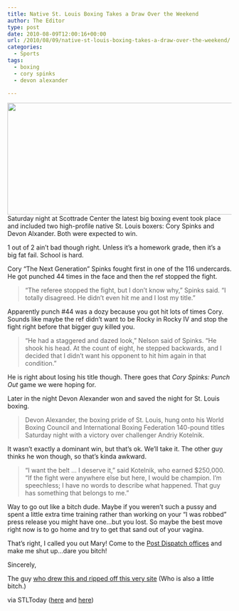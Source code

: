 ```yaml
---
title: Native St. Louis Boxing Takes a Draw Over the Weekend
author: The Editor
type: post
date: 2010-08-09T12:00:16+00:00
url: /2010/08/09/native-st-louis-boxing-takes-a-draw-over-the-weekend/
categories:
  - Sports
tags:
  - boxing
  - cory spinks
  - devon alexander

---
```

<a rel="attachment wp-att-6106" href="http://punchingkitty.com/2010/08/09/native-st-louis-boxing-takes-a-draw-over-the-weekend/witter_03_516x350_51614a/"><img class="aligncenter size-full wp-image-6106" title="witter_03_516x350_51614a" src="http://media.punchingkitty.com/wordpress/2010/08/witter_03_516x350_51614a.jpg" alt="" width="600" height="251" /></a>Saturday night at Scottrade Center the latest big boxing event took place and included two high-profile native St. Louis boxers: Cory Spinks and Devon Alxander. Both were expected to win.

1 out of 2 ain&#8217;t bad though right. Unless it&#8217;s a homework grade, then it&#8217;s a big fat fail. School is hard.

Cory &#8220;The Next Generation&#8221; Spinks fought first in one of the 116 undercards. He got punched 44 times in the face and then the ref stopped the fight.

> &#8220;The referee stopped the fight, but I don&#8217;t know why,&#8221; Spinks said. &#8220;I totally disagreed. He didn&#8217;t even hit me and I lost my title.&#8221;

Apparently punch #44 was a dozy because you got hit lots of times Cory. Sounds like maybe the ref didn&#8217;t want to be Rocky in Rocky IV and stop the fight right before that bigger guy killed you.

> &#8220;He had a staggered and dazed look,&#8221; Nelson said of Spinks. &#8220;He shook his head. At the count of eight, he stepped backwards, and I decided that I didn&#8217;t want his opponent to hit him again in that condition.&#8221;

He is right about losing his title though. There goes that _Cory Spinks: Punch Out_ game we were hoping for.

Later in the night Devon Alexander won and saved the night for St. Louis boxing.

> Devon Alexander, the boxing pride of St. Louis, hung onto his World Boxing Council and International Boxing Federation 140-pound titles Saturday night with a victory over challenger Andriy Kotelnik.

It wasn&#8217;t exactly a dominant win, but that&#8217;s ok. We&#8217;ll take it. The other guy thinks he won though, so that&#8217;s kinda awkward.

> &#8220;I want the belt &#8230; I deserve it,&#8221; said Kotelnik, who earned $250,000. &#8220;If the fight were anywhere else but here, I would be champion. I&#8217;m speechless; I have no words to describe what happened. That guy has something that belongs to me.&#8221;

Way to go out like a bitch dude. Maybe if you weren&#8217;t such a pussy and spent a little extra time training rather than working on your &#8220;I was robbed&#8221; press release you might have one&#8230;but you lost. So maybe the best move right now is to go home and try to get that sand out of your vagina.

That&#8217;s right, I called you out Mary! Come to the <a href="http://maps.google.com/maps?f=q&source=s_q&hl=en&geocode=&q=+St+Louis+Post-Dispatch&sll=38.63293,-90.206337&sspn=0.023936,0.041113&ie=UTF8&hq=St+Louis+Post-Dispatch&hnear=&ll=38.633467,-90.194492&spn=0.024774,0.041113&z=15" target="_blank">Post Dispatch offices</a> and make me shut up&#8230;dare you bitch!

Sincerely,

The guy [who drew this and ripped off this very site][1] (Who is also a little bitch.)

via STLToday (<a href="http://www.stltoday.com/sports/other/article_4eb293c6-a294-11df-8788-0017a4a78c22.html" target="_blank">here</a> and <a href="http://www.stltoday.com/sports/other/article_0d124714-a2ac-11df-88fa-00127992bc8b.html" target="_blank">here</a>)

 [1]: http://punchingkitty.com/2010/07/29/post-dispatch-steals-our-term-with-a-pretty-picture/